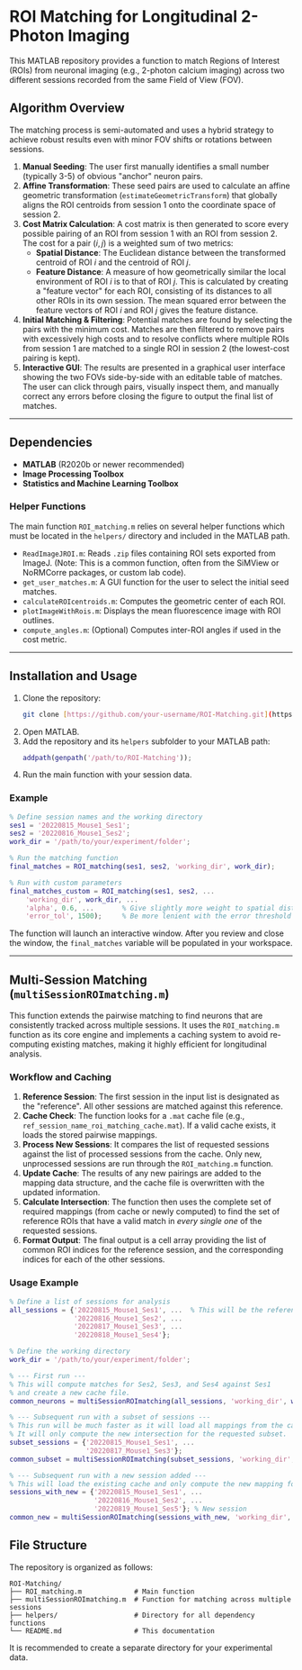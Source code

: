 # ROI Matching for Longitudinal 2-Photon Imaging

This MATLAB repository provides a function to match Regions of Interest (ROIs) from neuronal imaging (e.g., 2-photon calcium imaging) across two different sessions recorded from the same Field of View (FOV).

## Algorithm Overview

The matching process is semi-automated and uses a hybrid strategy to achieve robust results even with minor FOV shifts or rotations between sessions.

1.  **Manual Seeding**: The user first manually identifies a small number (typically 3-5) of obvious "anchor" neuron pairs.
2.  **Affine Transformation**: These seed pairs are used to calculate an affine geometric transformation (`estimateGeometricTransform`) that globally aligns the ROI centroids from session 1 onto the coordinate space of session 2.
3.  **Cost Matrix Calculation**: A cost matrix is then generated to score every possible pairing of an ROI from session 1 with an ROI from session 2. The cost for a pair $(i, j)$ is a weighted sum of two metrics:
    * **Spatial Distance**: The Euclidean distance between the transformed centroid of ROI $i$ and the centroid of ROI $j$.
    * **Feature Distance**: A measure of how geometrically similar the local environment of ROI $i$ is to that of ROI $j$. This is calculated by creating a "feature vector" for each ROI, consisting of its distances to all other ROIs in its own session. The mean squared error between the feature vectors of ROI $i$ and ROI $j$ gives the feature distance.
4.  **Initial Matching & Filtering**: Potential matches are found by selecting the pairs with the minimum cost. Matches are then filtered to remove pairs with excessively high costs and to resolve conflicts where multiple ROIs from session 1 are matched to a single ROI in session 2 (the lowest-cost pairing is kept).
5.  **Interactive GUI**: The results are presented in a graphical user interface showing the two FOVs side-by-side with an editable table of matches. The user can click through pairs, visually inspect them, and manually correct any errors before closing the figure to output the final list of matches.

---

## Dependencies

* **MATLAB** (R2020b or newer recommended)
* **Image Processing Toolbox**
* **Statistics and Machine Learning Toolbox**

### Helper Functions

The main function `ROI_matching.m` relies on several helper functions which must be located in the `helpers/` directory and included in the MATLAB path.

* `ReadImageJROI.m`: Reads `.zip` files containing ROI sets exported from ImageJ. (Note: This is a common function, often from the SiMView or NoRMCorre packages, or custom lab code).
* `get_user_matches.m`: A GUI function for the user to select the initial seed matches.
* `calculateROIcentroids.m`: Computes the geometric center of each ROI.
* `plotImageWithRois.m`: Displays the mean fluorescence image with ROI outlines.
* `compute_angles.m`: (Optional) Computes inter-ROI angles if used in the cost metric.

---

## Installation and Usage

1.  Clone the repository:
    ```bash
    git clone [https://github.com/your-username/ROI-Matching.git](https://github.com/rochefort-lab/ROI_matching.git)
    ```
2.  Open MATLAB.
3.  Add the repository and its `helpers` subfolder to your MATLAB path:
    ```matlab
    addpath(genpath('/path/to/ROI-Matching'));
    ```
4.  Run the main function with your session data.

### Example

```matlab
% Define session names and the working directory
ses1 = '20220815_Mouse1_Ses1';
ses2 = '20220816_Mouse1_Ses2';
work_dir = '/path/to/your/experiment/folder';

% Run the matching function
final_matches = ROI_matching(ses1, ses2, 'working_dir', work_dir);

% Run with custom parameters
final_matches_custom = ROI_matching(ses1, ses2, ...
    'working_dir', work_dir, ...
    'alpha', 0.6, ...       % Give slightly more weight to spatial distance
    'error_tol', 1500);     % Be more lenient with the error threshold
```
The function will launch an interactive window. After you review and close the window, the `final_matches` variable will be populated in your workspace.

---

## Multi-Session Matching (`multiSessionROImatching.m`)

This function extends the pairwise matching to find neurons that are consistently tracked across multiple sessions. It uses the `ROI_matching.m` function as its core engine and implements a caching system to avoid re-computing existing matches, making it highly efficient for longitudinal analysis.

### Workflow and Caching

1.  **Reference Session**: The first session in the input list is designated as the "reference". All other sessions are matched against this reference.
2.  **Cache Check**: The function looks for a `.mat` cache file (e.g., `ref_session_name_roi_matching_cache.mat`). If a valid cache exists, it loads the stored pairwise mappings.
3.  **Process New Sessions**: It compares the list of requested sessions against the list of processed sessions from the cache. Only new, unprocessed sessions are run through the `ROI_matching.m` function.
4.  **Update Cache**: The results of any new pairings are added to the mapping data structure, and the cache file is overwritten with the updated information.
5.  **Calculate Intersection**: The function then uses the complete set of required mappings (from cache or newly computed) to find the set of reference ROIs that have a valid match in *every single one* of the requested sessions.
6.  **Format Output**: The final output is a cell array providing the list of common ROI indices for the reference session, and the corresponding indices for each of the other sessions.

### Usage Example

```matlab
% Define a list of sessions for analysis
all_sessions = {'20220815_Mouse1_Ses1', ...  % This will be the reference
                '20220816_Mouse1_Ses2', ...
                '20220817_Mouse1_Ses3', ...
                '20220818_Mouse1_Ses4'};

% Define the working directory
work_dir = '/path/to/your/experiment/folder';

% --- First run ---
% This will compute matches for Ses2, Ses3, and Ses4 against Ses1
% and create a new cache file.
common_neurons = multiSessionROImatching(all_sessions, 'working_dir', work_dir);

% --- Subsequent run with a subset of sessions ---
% This run will be much faster as it will load all mappings from the cache.
% It will only compute the new intersection for the requested subset.
subset_sessions = {'20220815_Mouse1_Ses1', ...
                   '20220817_Mouse1_Ses3'};
common_subset = multiSessionROImatching(subset_sessions, 'working_dir', work_dir);

% --- Subsequent run with a new session added ---
% This will load the existing cache and only compute the new mapping for Ses5.
sessions_with_new = {'20220815_Mouse1_Ses1', ...
                     '20220816_Mouse1_Ses2', ...
                     '20220819_Mouse1_Ses5'}; % New session
common_new = multiSessionROImatching(sessions_with_new, 'working_dir', work_dir);
```



## File Structure

The repository is organized as follows:

```
ROI-Matching/
├── ROI_matching.m             # Main function
├── multiSessionROImatching.m  # Function for matching across multiple sessions
├── helpers/                   # Directory for all dependency functions
└── README.md                  # This documentation
```

It is recommended to create a separate directory for your experimental data.

